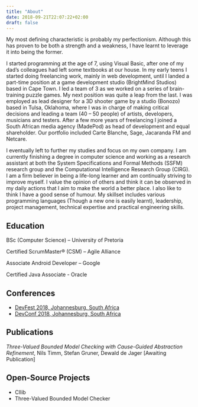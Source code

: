 ```yaml
---
title: "About"
date: 2018-09-21T22:07:22+02:00
draft: false
---
```


My most defining characteristic is probably my perfectionism. Although this has proven to be both a strength and a weakness, I have learnt to leverage it into being the former.

I started programming at the age of 7, using Visual Basic, after one of my dad’s colleagues had left some textbooks at our house. In my early teens I started doing freelancing work, mainly in web development, until I landed a part-time position at a game development studio (BrightMind Studios) based in Cape Town. I led a team of 3 as we worked on a series of brain-training puzzle games. My next position was quite a leap from the last. I was employed as lead designer for a 3D shooter game by a studio (Bonozo) based in Tulsa, Oklahoma, where I was in charge of making critical decisions and leading a team (40 – 50 people) of artists, developers, musicians and testers. After a few more years of freelancing I joined a South African media agency (MadePod) as head of development and equal shareholder. Our portfolio included Carte Blanche, Sage, Jacaranda FM and Netcare.

I eventually left to further my studies and focus on my own company. I am currently finishing a degree in computer science and working as a research assistant at both the System Specifications and Formal Methods (SSFM) research group and the Computational Intelligence Research Group (CIRG). I am a firm believer in being a life-long learner and am continually striving to improve myself. I value the opinion of others and think it can be observed in my daily actions that I aim to make the world a better place. I also like to think I have a good sense of humour. My skillset includes various programming languages (Though a new one is easily learnt), leadership, project management, technical expertise and practical engineering skills.

## Education

BSc (Computer Science) – University of Pretoria

Certified ScrumMaster® (CSM) – Agile Alliance

Associate Android Developer – Google

Certified Java Associate - Oracle


## Conferences
- [DevFest 2018, Johannesburg, South Africa](https://devfest.co.za/)
- [DevConf 2018, Johannesburg, South Africa](https://www.devconf.co.za/)

## Publications

_Three-Valued Bounded Model Checking with Cause-Guided Abstraction Refinement_, Nils Timm, Stefan Gruner, Dewald de Jager [Awaiting Publication]

## Open-Source Projects

- CIlib
- Three-Valued Bounded Model Checker
